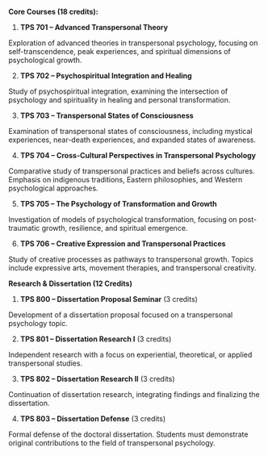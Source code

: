 **Core Courses (18 credits):**

1.	**TPS 701 – Advanced Transpersonal Theory**

Exploration of advanced theories in transpersonal psychology, focusing on self-transcendence, peak experiences, and spiritual dimensions of psychological growth.

2.	**TPS 702 – Psychospiritual Integration and Healing**

Study of psychospiritual integration, examining the intersection of psychology and spirituality in healing and personal transformation.

3.	**TPS 703 – Transpersonal States of Consciousness**

Examination of transpersonal states of consciousness, including mystical experiences, near-death experiences, and expanded states of awareness.

4.	**TPS 704 – Cross-Cultural Perspectives in Transpersonal Psychology**

Comparative study of transpersonal practices and beliefs across cultures. Emphasis on indigenous traditions, Eastern philosophies, and Western psychological approaches.

5.	**TPS 705 – The Psychology of Transformation and Growth**

Investigation of models of psychological transformation, focusing on post-traumatic growth, resilience, and spiritual emergence.

6.	**TPS 706 – Creative Expression and Transpersonal Practices**

Study of creative processes as pathways to transpersonal growth. Topics include expressive arts, movement therapies, and transpersonal creativity.

**Research & Dissertation (12 Credits)**

1.	**TPS 800 – Dissertation Proposal Seminar** (3 credits)

Development of a dissertation proposal focused on a transpersonal psychology topic.

2.	**TPS 801 – Dissertation Research I** (3 credits)

Independent research with a focus on experiential, theoretical, or applied transpersonal studies.

3.	**TPS 802 – Dissertation Research II** (3 credits)

Continuation of dissertation research, integrating findings and finalizing the dissertation.

4.	**TPS 803 – Dissertation Defense** (3 credits)

Formal defense of the doctoral dissertation. Students must demonstrate original contributions to the field of transpersonal psychology.